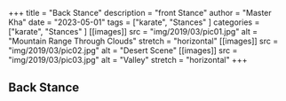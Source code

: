 +++
title = "Back Stance"
description = "front Stance"
author = "Master Kha"
date = "2023-05-01"
tags = ["karate", "Stances" ]
categories = ["karate", "Stances" ]
[[images]]
  src = "img/2019/03/pic01.jpg"
  alt = "Mountain Range Through Clouds"
  stretch = "horizontal"
[[images]]
  src = "img/2019/03/pic02.jpg"
  alt = "Desert Scene"
[[images]]
  src = "img/2019/03/pic03.jpg"
  alt = "Valley"
  stretch = "horizontal"
+++

## Back Stance

